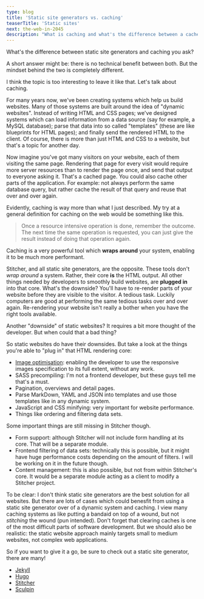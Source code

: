```yaml
---
type: blog
title: 'Static site generators vs. caching'
teaserTitle: 'Static sites'
next: the-web-in-2045
description: "What is caching and what's the difference between a cached website and a statically generated website?"
---
```


What's the difference between static site generators and caching you ask? 

A short answer might be: there is no technical benefit between both. But the mindset behind the two is completely different.

I think the topic is too interesting to leave it like that. Let's talk about caching.

For many years now, we've been creating systems which help us build websites. Many of those systems are built around the idea of "dynamic websites". Instead of writing HTML and CSS pages; we've designed systems which can load information from a data source (say for example, a MySQL database); parse that data into so called "templates" (these are like blueprints for HTML pages); and finally send the rendered HTML to the client. Of course, there is more than just HTML and CSS to a website, but that's a topic for another day.

Now imagine you've got many visitors on your website, each of them visiting the same page. Rendering that page for every visit would require more server resources than to render the page once, and send that output to everyone asking it. That's a cached page. You could also cache other parts of the application. For example: not always perform the same database query, but rather cache the result of that query and reuse that over and over again.

Evidently, caching is way more than what I just described. My try at a general definition for caching on the web would be something like this.

> Once a resource intensive operation is done, remember the outcome. The next time the same operation is requested, you can just give the result instead of doing that operation again.

Caching is a very powerful tool which **wraps around** your system, enabling it to be much more performant.

Stitcher, and all static site generators, are the opposite. These tools don't *wrap around* a system. Rather, their core **is** the HTML output. All other things needed by developers to smoothly build websites, are **plugged in** into that core. What's the downside? You'll have to re-render parts of your website before they are visible to the visitor. A tedious task. Luckily computers are good at performing the same tedious tasks over and over again. Re-rendering your website isn't really a bother when you have the right tools available.

Another "downside" of static websites? It requires a bit more thought of the developer. But when could that a bad thing?

So static websites do have their downsides. But take a look at the things you're able to "plug in" that HTML rendering core:

- [Image optimisation](/blog/tackling_responsive_images-part_1): enabling the developer to use the responsive images specification to its full extent, without any work.
- SASS precompiling: I'm not a frontend developer, but these guys tell me that's a must.
- Pagination, overviews and detail pages.
- Parse MarkDown, YAML and JSON into templates and use those templates like in any dynamic system.
- JavaScript and CSS minifying: very important for website performance.
- Things like ordering and filtering data sets.

Some important things are still missing in Stitcher though.

- Form support: although Stitcher will not include form handling at its core. That will be a separate module.
- Frontend filtering of data sets: technically this is possible, but it might have huge performance costs depending on the amount of filters. I will be working on it in the future though.
- Content management: this is also possible, but not from within Stitcher's core. It would be a separate module acting as a client to modify a Stitcher project.

To be clear: I don't think static site generators are the best solution for all websites. But there are lots of cases which could benesfit from using a static site generator over of a dynamic system and caching. I view many caching systems as like putting a bandaid on top of a wound, but not *stitching* the wound (pun intended). Don't forget that clearing caches is one of the most difficult parts of software development. But we should also be realistic: the static website approach mainly targets small to medium websites, not complex web applications.

So if you want to give it a go, be sure to check out a static site generator, there are many!

- [Jekyll](*https://jekyllrb.com/)
- [Hugo](*http://gohugo.io/)
- [Stitcher](*https://github.com/pageon/stitcher-core)
- [Sculpin](*https://sculpin.io/)
